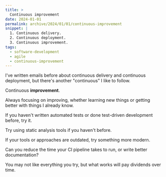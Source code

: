 ```yaml
---
title: >
  Continuous improvement
date: 2024-01-01
permalink: archive/2024/01/01/continuous-improvement
snippet: |
  1. Continuous delivery.
  2. Continuous deployment.
  3. Continuous improvement.
tags:
  - software-development
  - agile
  - continuous-improvement
---
```


I've written emails before about continuous delivery and continuous deployment, but there's another "continuous" I like to follow.

Continuous **improvement**.

Always focusing on improving, whether learning new things or getting better with things I already know.

If you haven't written automated tests or done test-driven development before, try it.

Try using static analysis tools if you haven't before.

If your tools or approaches are outdated, try something more modern.

Can you reduce the time your CI pipeline takes to run, or write better documentation?

You may not like everything you try, but what works will pay dividends over time.
